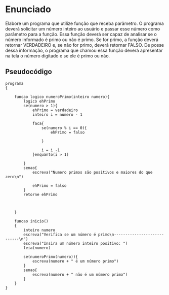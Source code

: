 # Enunciado

Elabore um programa que utilize função que receba parâmetro. O programa deverá solicitar um número inteiro ao usuário e passar esse número como parâmetro para a função. Essa função deverá ser capaz de analisar se o número informado é primo ou não é primo. Se for primo, a  função  deverá  retornar  VERDADEIRO  e,  se  não  for  primo,  deverá  retornar FALSO. De posse dessa informação, o programa que chamou essa função deverá apresentar na tela o número digitado e se ele é primo ou não.



## Pseudocódigo

``` portugol 
programa
{

	funcao logico numeroPrimo(inteiro numero){
		logico ehPrimo
		se(numero > 1){
			ehPrimo = verdadeiro
			inteiro i = numero - 1

			faca{
				se(numero % i == 0){
					ehPrimo = falso
					
				}

				i = i -1
			}enquanto(i > 1)
		
		}
		senao{
			escreva("Numero primos são positivos e maiores do que zero\n")

			ehPrimo = falso
		}
		retorne ehPrimo

		
		
	}
	
	funcao inicio()
	{
		inteiro numero
		escreva("Verifica se um número é primo\n----------------------------\n")
		escreva("Insira um número inteiro positivo: ")
		leia(numero)
		
		se(numeroPrimo(numero)){
			escreva(numero + " é um número primo")
		}
		senao{
			escreva(numero + " não é um número primo")
		}
	}
}
```

